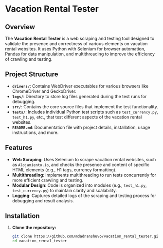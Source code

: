 # Vacation Rental Tester

## Overview

The **Vacation Rental Tester** is a web scraping and testing tool designed to validate the presence and correctness of various elements on vacation rental websites. It uses Python with Selenium for browser automation, Pandas for data manipulation, and multithreading to improve the efficiency of crawling and testing.

## Project Structure

- **`drivers/`**: Contains WebDriver executables for various browsers like ChromeDriver and GeckoDriver.
- **`logs/`**: Directory to store log files generated during the test runs for debugging.
- **`src/`**: Contains the core source files that implement the test functionality.
- **`tests/`**: Includes individual Python test scripts such as `test_currency.py`, `test_h1.py`, etc., that test different aspects of the vacation rental websites.
- **`README.md`**: Documentation file with project details, installation, usage instructions, and more.

## Features

- **Web Scraping**: Uses Selenium to scrape vacation rental websites, such as `Alojamiento.io`, and checks the presence and content of specific HTML elements (e.g., H1 tags, currency formatting).
- **Multithreading**: Implements multithreading to run tests concurrently for more efficient crawling and testing.
- **Modular Design**: Code is organized into modules (e.g., `test_h1.py`, `test_currency.py`) to maintain clarity and scalability.
- **Logging**: Captures detailed logs of the scraping and testing process for debugging and result analysis.

## Installation

1. **Clone the repository:**

   ```bash
   git clone https://github.com/mdadnanshuvo/vacation_rental_tester.git
   cd vacation_rental_tester


